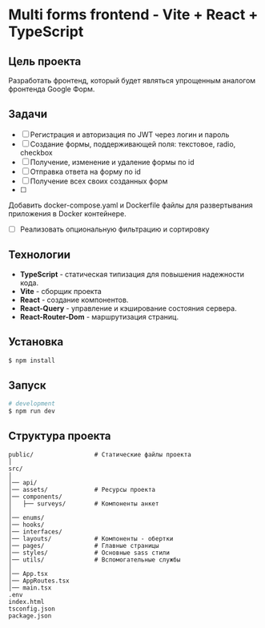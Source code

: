 # Multi forms frontend - Vite + React + TypeScript

## Цель проекта

Разработать фронтенд, который будет являться упрощенным аналогом фронтенда Google Форм.

## Задачи

- [ ] Регистрация и авторизация по JWT через логин и пароль
- [ ] Cоздание формы, поддерживающей поля: текстовое, radio, checkbox
- [ ] Получение, изменение и удаление формы по id
- [ ] Отправка ответа на форму по id
- [ ] Получение всех своих созданных форм
- [ ] 
Добавить docker-compose.yaml и Dockerfile файлы для развертывания приложения в Docker контейнере.
- [ ] Реализовать опциональную фильтрацию и сортировку

## Технологии

- **TypeScript** - статическая типизация для повышения надежности кода.
- **Vite** - сборщик проекта
- **React** - создание компонентов.
- **React-Query** -  управление и кэширование состояния сервера.
- **React-Router-Dom** - маршрутизация страниц.

## Установка

```bash
$ npm install
```

## Запуск

```bash
# development
$ npm run dev
```

## Структура проекта

```
public/                 # Статические файлы проекта
│
src/
│
│── api/
│── assets/             # Ресурсы проекта
│── components/
│   ├── surveys/        # Компоненты анкет
│    
│── enums/
│── hooks/
│── interfaces/
│── layouts/            # Компоненты - обертки
│── pages/              # Главные страницы
│── styles/             # Основные sass стили
│── utils/              # Вспомогательные службы
│
│── App.tsx
│── AppRoutes.tsx
│── main.tsx
.env
index.html
tsconfig.json
package.json
```